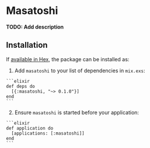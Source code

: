 # Masatoshi

**TODO: Add description**

## Installation

If [available in Hex](https://hex.pm/docs/publish), the package can be installed as:

  1. Add `masatoshi` to your list of dependencies in `mix.exs`:

    ```elixir
    def deps do
      [{:masatoshi, "~> 0.1.0"}]
    end
    ```

  2. Ensure `masatoshi` is started before your application:

    ```elixir
    def application do
      [applications: [:masatoshi]]
    end
    ```

